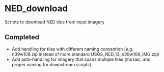 # NED_download
Scripts to download NED tiles from input imagery


## Completed
 - Add handling for tiles with different naming convention (e.g. n39w108.zip instead of more standard USGS_NED_13_n39w108_IMG.zip)  
 - Add auto-handling for imagery that spans multiple tiles (mosaic, and proper naming for downstream scripts)
